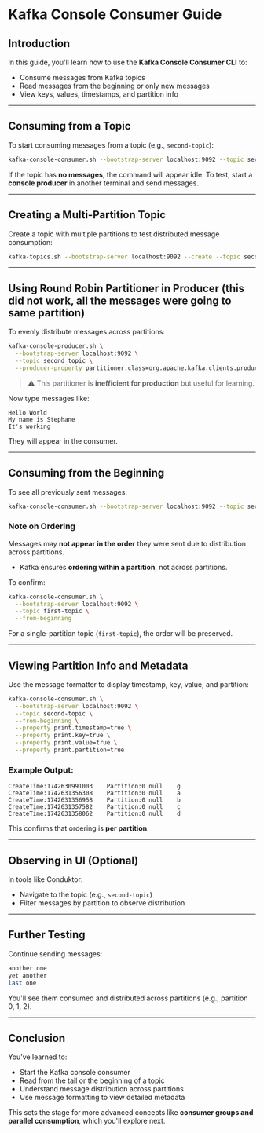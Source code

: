 # Kafka Console Consumer Guide

## **Introduction**

In this guide, you'll learn how to use the **Kafka Console Consumer CLI** to:

- Consume messages from Kafka topics
- Read messages from the beginning or only new messages
- View keys, values, timestamps, and partition info

---

## **Consuming from a Topic**

To start consuming messages from a topic (e.g., `second-topic`):

```sh
kafka-console-consumer.sh --bootstrap-server localhost:9092 --topic second-topic
```

If the topic has **no messages**, the command will appear idle. To test, start a **console producer** in another terminal and send messages.

---

## **Creating a Multi-Partition Topic**

Create a topic with multiple partitions to test distributed message consumption:

```sh
kafka-topics.sh --bootstrap-server localhost:9092 --create --topic second-topic --partitions 3 --replication-factor 1
```

---

## **Using Round Robin Partitioner in Producer (this did not work, all the messages were going to same partition)**

To evenly distribute messages across partitions:

```sh
kafka-console-producer.sh \
  --bootstrap-server localhost:9092 \
  --topic second_topic \
  --producer-property partitioner.class=org.apache.kafka.clients.producer.RoundRobinPartitioner

```

> ⚠️ This partitioner is **inefficient for production** but useful for learning.

Now type messages like:

```
Hello World
My name is Stephane
It's working
```

They will appear in the consumer.

---

## **Consuming from the Beginning**

To see all previously sent messages:

```sh
kafka-console-consumer.sh --bootstrap-server localhost:9092 --topic second-topic --from-beginning
```

### Note on Ordering

Messages may **not appear in the order** they were sent due to distribution across partitions.

- Kafka ensures **ordering within a partition**, not across partitions.

To confirm:

```sh
kafka-console-consumer.sh \
  --bootstrap-server localhost:9092 \
  --topic first-topic \
  --from-beginning
```

For a single-partition topic (`first-topic`), the order will be preserved.

---

## **Viewing Partition Info and Metadata**

Use the message formatter to display timestamp, key, value, and partition:

```sh
kafka-console-consumer.sh \
  --bootstrap-server localhost:9092 \
  --topic second-topic \
  --from-beginning \
  --property print.timestamp=true \
  --property print.key=true \
  --property print.value=true \
  --property print.partition=true
```

### Example Output:

```
CreateTime:1742630991003	Partition:0	null	g
CreateTime:1742631356308	Partition:0	null	a
CreateTime:1742631356958	Partition:0	null	b
CreateTime:1742631357582	Partition:0	null	c
CreateTime:1742631358062	Partition:0	null	d

```

This confirms that ordering is **per partition**.

---

## **Observing in UI (Optional)**

In tools like Conduktor:

- Navigate to the topic (e.g., `second-topic`)
- Filter messages by partition to observe distribution

---

## **Further Testing**

Continue sending messages:

```sh
another one
yet another
last one
```

You'll see them consumed and distributed across partitions (e.g., partition 0, 1, 2).

---

## **Conclusion**

You’ve learned to:

- Start the Kafka console consumer
- Read from the tail or the beginning of a topic
- Understand message distribution across partitions
- Use message formatting to view detailed metadata

This sets the stage for more advanced concepts like **consumer groups and parallel consumption**, which you'll explore next.
